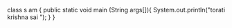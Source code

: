 class s
am {
public static void main (String args[]){
System.out.println("torati krishna sai ");
}
}
